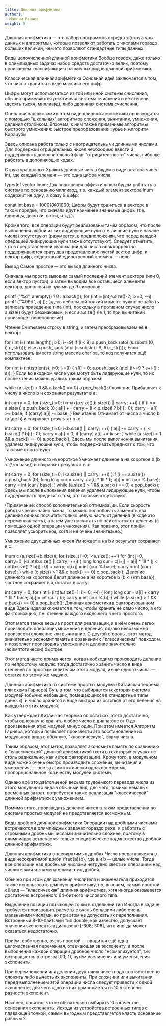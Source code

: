 ```yaml
---
title: Длинная арифметика
authors:
- Максим Иванов
weight: 5
---
```


Длинная арифметика — это набор программных средств (структуры данных и алгоритмы), которые позволяют работать с числами гораздо больших величин, чем это позволяют стандартные типы данных.

Виды целочисленной длинной арифметики
Вообще говоря, даже только в олимпиадных задачах набор средств достаточно велик, поэтому произведём классификацию различных видов длинной арифметики.

Классическая длинная арифметика
Основная идея заключается в том, что число хранится в виде массива его цифр.

Цифры могут использоваться из той или иной системы счисления, обычно применяются десятичная система счисления и её степени (десять тысяч, миллиард), либо двоичная система счисления.

Операции над числами в этом виде длинной арифметики производятся с помощью "школьных" алгоритмов сложения, вычитания, умножения, деления столбиком. Впрочем, к ним также применимы алгоритмы быстрого умножения: Быстрое преобразование Фурье и Алгоритм Карацубы.

Здесь описана работа только с неотрицательными длинными числами. Для поддержки отрицательных чисел необходимо ввести и поддерживать дополнительный флаг "отрицательности" числа, либо же работать в дополняющих кодах.

Структура данных
Хранить длинные числа будем в виде вектора чисел int, где каждый элемент — это одна цифра числа.

typedef vector<int> lnum;
Для повышения эффективности будем работать в системе по основанию миллиард, т.е. каждый элемент вектора lnum содержит не одну, а сразу 9 цифр:

const int base = 1000*1000*1000;
Цифры будут храниться в векторе в таком порядке, что сначала идут наименее значимые цифры (т.е. единицы, десятки, сотни, и т.д.).

Кроме того, все операции будут реализованы таким образом, что после выполнения любой из них лидирующие нули (т.е. лишние нули в начале числа) отсутствуют (разумеется, в предположении, что перед каждой операцией лидирующие нули также отсутствуют). Следует отметить, что в представленной реализации для числа ноль корректно поддерживаются сразу два представления: пустой вектор цифр, и вектор цифр, содержащий единственный элемент — ноль.

Вывод
Самое простое — это вывод длинного числа.

Сначала мы просто выводим самый последний элемент вектора (или 0, если вектор пустой), а затем выводим все оставшиеся элементы вектора, дополняя их нулями до 9 символов:

printf ("%d", a.empty() ? 0 : a.back());
for (int i=(int)a.size()-2; i>=0; --i)
	printf ("%09d", a[i]);
(здесь небольшой тонкий момент: нужно не забыть записать приведение типа (int), поскольку в противном случае число a.size() будут беззнаковым, и если a.size() \le 1, то при вычитании произойдёт переполнение)

Чтение
Считываем строку в string, и затем преобразовываем её в вектор:

for (int i=(int)s.length(); i>0; i-=9)
	if (i < 9)
		a.push_back (atoi (s.substr (0, i).c_str()));
	else
		a.push_back (atoi (s.substr (i-9, 9).c_str()));
Если использовать вместо string массив char'ов, то код получится ещё компактнее:

for (int i=(int)strlen(s); i>0; i-=9) {
	s[i] = 0;
	a.push_back (atoi (i>=9 ? s+i-9 : s));
}
Если во входном числе уже могут быть лидирующие нули, то их после чтения можно удалить таким образом:

while (a.size() > 1 && a.back() == 0)
	a.pop_back();
Сложение
Прибавляет к числу a число b и сохраняет результат в a:

int carry = 0;
for (size_t i=0; i<max(a.size(),b.size()) || carry; ++i) {
	if (i == a.size())
		a.push_back (0);
	a[i] += carry + (i < b.size() ? b[i] : 0);
	carry = a[i] >= base;
	if (carry)  a[i] -= base;
}
Вычитание
Отнимает от числа a число b (a \ge b) и сохраняет результат в a:

int carry = 0;
for (size_t i=0; i<b.size() || carry; ++i) {
	a[i] -= carry + (i < b.size() ? b[i] : 0);
	carry = a[i] < 0;
	if (carry)  a[i] += base;
}
while (a.size() > 1 && a.back() == 0)
	a.pop_back();
Здесь мы после выполнения вычитания удаляем лидирующие нули, чтобы поддерживать предикат о том, что таковые отсутствуют.

Умножение длинного на короткое
Умножает длинное a на короткое b (b < {\rm base}) и сохраняет результат в a:

int carry = 0;
for (size_t i=0; i<a.size() || carry; ++i) {
	if (i == a.size())
		a.push_back (0);
	long long cur = carry + a[i] * 1ll * b;
	a[i] = int (cur % base);
	carry = int (cur / base);
}
while (a.size() > 1 && a.back() == 0)
	a.pop_back();
Здесь мы после выполнения деления удаляем лидирующие нули, чтобы поддерживать предикат о том, что таковые отсутствуют.

(Примечание: способ дополнительной оптимизации. Если скорость работы чрезвычайно важна, то можно попробовать заменить два деления одним: посчитать только целую часть от деления (в коде это переменная carry), а затем уже посчитать по ней остаток от деления (с помощью одной операции умножения). Как правило, этот приём позволяет ускорить код, хотя и не очень значительно.)

Умножение двух длинных чисел
Умножает a на b и результат сохраняет в c:

lnum c (a.size()+b.size());
for (size_t i=0; i<a.size(); ++i)
	for (int j=0, carry=0; j<(int)b.size() || carry; ++j) {
		long long cur = c[i+j] + a[i] * 1ll * (j < (int)b.size() ? b[j] : 0) + carry;
		c[i+j] = int (cur % base);
		carry = int (cur / base);
	}
while (c.size() > 1 && c.back() == 0)
	c.pop_back();
Деление длинного на короткое
Делит длинное a на короткое b (b < {\rm base}), частное сохраняет в a, остаток в carry:

int carry = 0;
for (int i=(int)a.size()-1; i>=0; --i) {
	long long cur = a[i] + carry * 1ll * base;
	a[i] = int (cur / b);
	carry = int (cur % b);
}
while (a.size() > 1 && a.back() == 0)
	a.pop_back();
Длинная арифметика в факторизованном виде
Здесь идея заключается в том, чтобы хранить не само число, а его факторизацию, т.е. степени каждого входящего в него простого.

Этот метод также весьма прост для реализации, и в нём очень легко производить операции умножения и деления, однако невозможно произвести сложение или вычитание. С другой стороны, этот метод значительно экономит память в сравнении с "классическим" подходом, и позволяет производить умножение и деление значительно (асимптотически) быстрее.

Этот метод часто применяется, когда необходимо производить деление по непростому модулю: тогда достаточно хранить число в виде степеней по простым делителям этого модуля, и ещё одного числа — остатка по этому же модулю.

Длинная арифметика по системе простых модулей (Китайская теорема или схема Гарнера)
Суть в том, что выбирается некоторая система модулей (обычно небольших, помещающихся в стандартные типы данных), и число хранится в виде вектора из остатков от его деления на каждый из этих модулей.

Как утверждает Китайская теорема об остатках, этого достаточно, чтобы однозначно хранить любое число в диапазоне от 0 до произведения этих модулей минус один. При этом имеется Алгоритм Гарнера, который позволяет произвести это восстановление из модульного вида в обычную, "классическую", форму числа.

Таким образом, этот метод позволяет экономить память по сравнению с "классической" длинной арифметикой (хотя в некоторых случаях не столь радикально, как метод факторизации). Крому того, в модульном виде можно очень быстро производить сложения, вычитания и умножения, — все за асимптотически однаковое время, пропорциональное количеству модулей системы.

Однако всё это даётся ценой весьма трудоёмкого перевода числа из этого модульного вида в обычный вид, для чего, помимо немалых временных затрат, потребуется также реализация "классической" длинной арифметики с умножением.

Помимо этого, производить деление чисел в таком представлении по системе простых модулей не представляется возможным.

Виды дробной длинной арифметики
Операции над дробными числами встречаются в олимпиадных задачах гораздо реже, и работать с огромными дробными числами значительно сложнее, поэтому в олимпиадах встречается только специфическое подмножество дробной длинной арифметики.

Длинная арифметика в несократимых дробях
Число представляется в виде несократимой дроби \frac{a}{b}, где a и b — целые числа. Тогда все операции над дробными числами нетрудно свести к операциям над числителями и знаменателями этих дробей.

Обычно при этом для хранения числителя и знаменателя приходится также использовать длинную арифметику, но, впрочем, самый простой её вид — "классическая" длинная арифметика, хотя иногда оказывается достаточно встроенного 64-битного числового типа.

Выделение позиции плавающей точки в отдельный тип
Иногда в задаче требуется производить расчёты с очень большими либо очень маленькими числами, но при этом не допускать их переполнения. Встроенный 8-10-байтовый тип double, как известно, допускает значения экспоненты в диапазоне [-308; 308], чего иногда может оказаться недостаточно.

Приём, собственно, очень простой — вводится ещё одна целочисленная переменная, отвечающая за экспоненту, а после выполнения каждой операции дробное число "нормализуется", т.е. возвращается в отрезок [0.1; 1), путём увеличения или уменьшения экспоненты.

При перемножении или делении двух таких чисел надо соответственно сложить либо вычесть их экспоненты. При сложении или вычитании перед выполнением этой операции числа следует привести к одной экспоненте, для чего одно из них домножается на 10 в степени разности экспонент.

Наконец, понятно, что не обязательно выбирать 10 в качестве основания экспоненты. Исходя из устройства встроенных типов с плавающей точкой, самым выгодным представляется класть основание равным 2.
